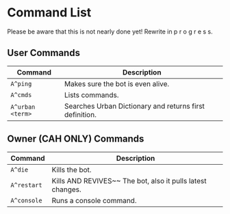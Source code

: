 # Command List

Please be aware that this is not nearly done yet! Rewrite in p r o g r e s s.

## User Commands

Command | Description
--------|--------
`A^ping` | Makes sure the bot is even alive.
`A^cmds` | Lists commands.
`A^urban <term>` | Searches Urban Dictionary and returns first definition.

## Owner (CAH ONLY) Commands

Command | Description
-------|------
`A^die` | Kills the bot.
`A^restart` | Kills AND REVIVES~~ The bot, also it pulls latest changes.
`A^console` | Runs a console command.
